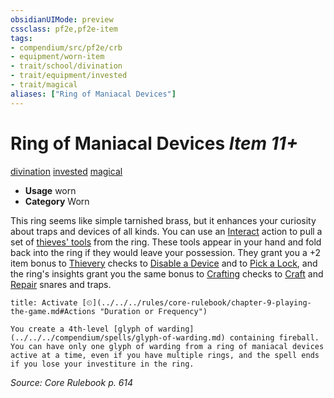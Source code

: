 ```yaml
---
obsidianUIMode: preview
cssclass: pf2e,pf2e-item
tags:
- compendium/src/pf2e/crb
- equipment/worn-item
- trait/school/divination
- trait/equipment/invested
- trait/magical
aliases: ["Ring of Maniacal Devices"]
---
```

# Ring of Maniacal Devices *Item 11+*  
[divination](divination.md)  [invested](invested.md)  [magical](magical.md)  

- **Usage** worn
- **Category** Worn

This ring seems like simple tarnished brass, but it enhances your curiosity about traps and devices of all kinds. You can use an [Interact](interact.md) action to pull a set of [thieves' tools](thieves-tools.md) from the ring. These tools appear in your hand and fold back into the ring if they would leave your possession. They grant you a +2 item bonus to [Thievery](../../skills.md#Thievery) checks to [Disable a Device](disable-a-device.md) and to [Pick a Lock](pick-a-lock.md), and the ring's insights grant you the same bonus to [Crafting](../../skills.md#Crafting) checks to [Craft](craft.md) and [Repair](repair.md) snares and traps.

```ad-embed-ability
title: Activate [⏲](../../../rules/core-rulebook/chapter-9-playing-the-game.md#Actions "Duration or Frequency")

You create a 4th-level [glyph of warding](../../../compendium/spells/glyph-of-warding.md) containing fireball. You can have only one glyph of warding from a ring of maniacal devices active at a time, even if you have multiple rings, and the spell ends if you lose your investiture in the ring.
```

*Source: Core Rulebook p. 614*
